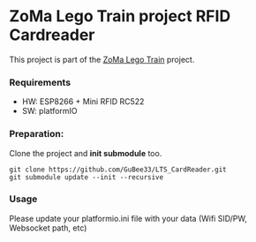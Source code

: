 # ZoMa Lego Train project RFID Cardreader 

This project is part of the [ZoMa Lego Train](https://github.com/GuBee33/ZoMa-Lego-Train.git) project.

### Requirements
- HW: ESP8266 + Mini RFID RC522
- SW: platformIO

### Preparation:

Clone the project and **init submodule** too.
```
git clone https://github.com/GuBee33/LTS_CardReader.git
git submodule update --init --recursive
```
### Usage

Please update your platformio.ini file with your data (Wifi SID/PW, Websocket path, etc)
